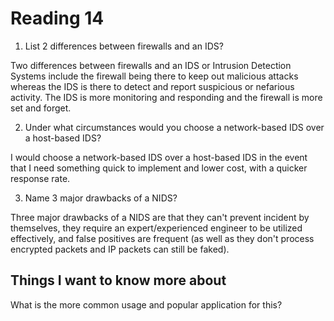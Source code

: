 # Reading 14

1. List 2 differences between firewalls and an IDS?

Two differences between firewalls and an IDS or Intrusion Detection Systems include the firewall being there to keep out malicious attacks whereas the IDS is there to detect and report suspicious or nefarious activity. The IDS is more monitoring and responding and the firewall is more set and forget.

2. Under what circumstances would you choose a network-based IDS over a host-based IDS?

I would choose a network-based IDS over a host-based IDS in the event that I need something quick to implement and lower cost, with a quicker response rate.

3. Name 3 major drawbacks of a NIDS?

Three major drawbacks of a NIDS are that they can't prevent incident by themselves, they require an expert/experienced engineer to be utilized effectively, and false positives are frequent (as well as they don't process encrypted packets and IP packets can still be faked).

## Things I want to know more about

What is the more common usage and popular application for this?
